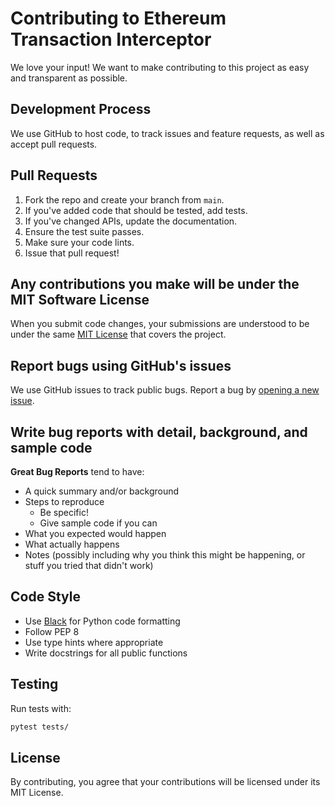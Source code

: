 # Contributing to Ethereum Transaction Interceptor

We love your input! We want to make contributing to this project as easy and transparent as possible.

## Development Process

We use GitHub to host code, to track issues and feature requests, as well as accept pull requests.

## Pull Requests

1. Fork the repo and create your branch from `main`.
2. If you've added code that should be tested, add tests.
3. If you've changed APIs, update the documentation.
4. Ensure the test suite passes.
5. Make sure your code lints.
6. Issue that pull request!

## Any contributions you make will be under the MIT Software License

When you submit code changes, your submissions are understood to be under the same [MIT License](LICENSE) that covers the project.

## Report bugs using GitHub's issues

We use GitHub issues to track public bugs. Report a bug by [opening a new issue](https://github.com/yourusername/eth-transaction-interceptor/issues/new).

## Write bug reports with detail, background, and sample code

**Great Bug Reports** tend to have:

- A quick summary and/or background
- Steps to reproduce
  - Be specific!
  - Give sample code if you can
- What you expected would happen
- What actually happens
- Notes (possibly including why you think this might be happening, or stuff you tried that didn't work)

## Code Style

- Use [Black](https://github.com/psf/black) for Python code formatting
- Follow PEP 8
- Use type hints where appropriate
- Write docstrings for all public functions

## Testing

Run tests with:
```bash
pytest tests/
```

## License

By contributing, you agree that your contributions will be licensed under its MIT License.